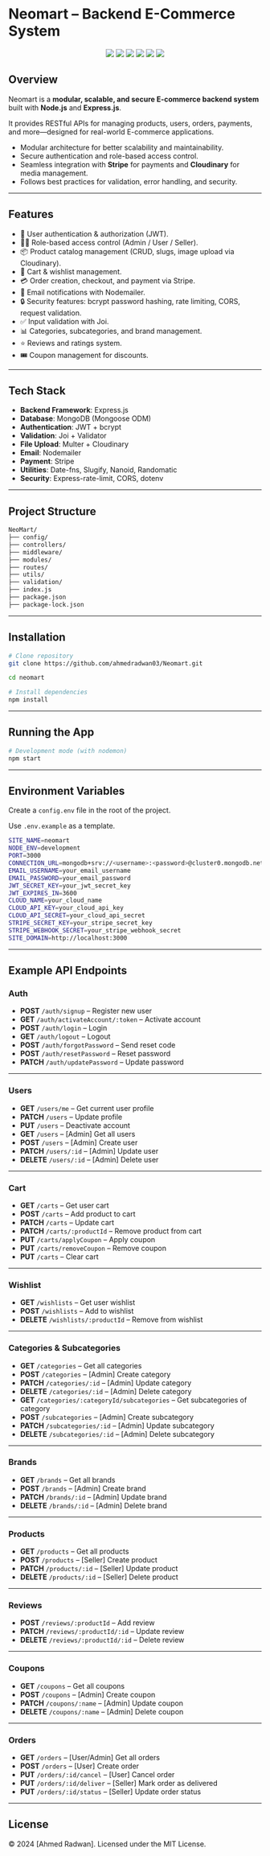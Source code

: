 # Neomart – Backend E-Commerce System

<p align="center">
  <img src="https://img.shields.io/badge/Node.js-339933?style=for-the-badge&logo=node.js&logoColor=white"/>
  <img src="https://img.shields.io/badge/Express.js-000000?style=for-the-badge&logo=express&logoColor=white"/>
  <img src="https://img.shields.io/badge/MongoDB-47A248?style=for-the-badge&logo=mongodb&logoColor=white"/>
  <img src="https://img.shields.io/badge/Stripe-008CDD?style=for-the-badge&logo=stripe&logoColor=white"/>
  <img src="https://img.shields.io/badge/Cloudinary-3448C5?style=for-the-badge&logo=cloudinary&logoColor=white"/>
  <img src="https://img.shields.io/badge/License-MIT-yellow?style=for-the-badge&logo=opensourceinitiative&logoColor=black"/>
</p>

## Overview

Neomart is a **modular, scalable, and secure E-commerce backend system** built with **Node.js** and **Express.js**.

It provides RESTful APIs for managing products, users, orders, payments, and more—designed for real-world E-commerce applications.

- Modular architecture for better scalability and maintainability.
- Secure authentication and role-based access control.
- Seamless integration with **Stripe** for payments and **Cloudinary** for media management.
- Follows best practices for validation, error handling, and security.

---

## Features

- 🔑 User authentication & authorization (JWT).
- 👨‍💻 Role-based access control (Admin / User / Seller).
- 📦 Product catalog management (CRUD, slugs, image upload via Cloudinary).
- 🛒 Cart & wishlist management.
- 💳 Order creation, checkout, and payment via Stripe.
- 📨 Email notifications with Nodemailer.
- 🔒 Security features: bcrypt password hashing, rate limiting, CORS, request validation.
- ✅ Input validation with Joi.
- 📊 Categories, subcategories, and brand management.
- ⭐ Reviews and ratings system.
- 🎟️ Coupon management for discounts.

---

## Tech Stack

- **Backend Framework**: Express.js
- **Database**: MongoDB (Mongoose ODM)
- **Authentication**: JWT + bcrypt
- **Validation**: Joi + Validator
- **File Upload**: Multer + Cloudinary
- **Email**: Nodemailer
- **Payment**: Stripe
- **Utilities**: Date-fns, Slugify, Nanoid, Randomatic
- **Security**: Express-rate-limit, CORS, dotenv

---

## Project Structure

```bash
NeoMart/
├── config/
├── controllers/
├── middleware/
├── modules/
├── routes/
├── utils/
├── validation/
├── index.js
├── package.json
├── package-lock.json
```

---

## Installation

```bash
# Clone repository
git clone https://github.com/ahmedradwan03/Neomart.git

cd neomart

# Install dependencies
npm install
```

---

## **Running the App**

```bash
# Development mode (with nodemon)
npm start
```

---

## Environment Variables

Create a `config.env` file in the root of the project.

Use `.env.example` as a template.

```bash
SITE_NAME=neomart
NODE_ENV=development
PORT=3000
CONNECTION_URL=mongodb+srv://<username>:<password>@cluster0.mongodb.net/Neomart?retryWrites=true&w=majority
EMAIL_USERNAME=your_email_username
EMAIL_PASSWORD=your_email_password
JWT_SECRET_KEY=your_jwt_secret_key
JWT_EXPIRES_IN=3600
CLOUD_NAME=your_cloud_name
CLOUD_API_KEY=your_cloud_api_key
CLOUD_API_SECRET=your_cloud_api_secret
STRIPE_SECRET_KEY=your_stripe_secret_key
STRIPE_WEBHOOK_SECRET=your_stripe_webhook_secret
SITE_DOMAIN=http://localhost:3000
```

---

## Example API Endpoints

### Auth

- **POST** `/auth/signup` – Register new user
- **GET** `/auth/activateAccount/:token` – Activate account
- **POST** `/auth/login` – Login
- **GET** `/auth/logout` – Logout
- **POST** `/auth/forgotPassword` – Send reset code
- **POST** `/auth/resetPassword` – Reset password
- **PATCH** `/auth/updatePassword` – Update password

---

### Users

- **GET** `/users/me` – Get current user profile
- **PATCH** `/users` – Update profile
- **PUT** `/users` – Deactivate account
- **GET** `/users` – [Admin] Get all users
- **POST** `/users` – [Admin] Create user
- **PATCH** `/users/:id` – [Admin] Update user
- **DELETE** `/users/:id` – [Admin] Delete user

---

### Cart

- **GET** `/carts` – Get user cart
- **POST** `/carts` – Add product to cart
- **PATCH** `/carts` – Update cart
- **PATCH** `/carts/:productId` – Remove product from cart
- **PUT** `/carts/applyCoupon` – Apply coupon
- **PUT** `/carts/removeCoupon` – Remove coupon
- **PUT** `/carts` – Clear cart

---

### Wishlist

- **GET** `/wishlists` – Get user wishlist
- **POST** `/wishlists` – Add to wishlist
- **DELETE** `/wishlists/:productId` – Remove from wishlist

---

### Categories & Subcategories

- **GET** `/categories` – Get all categories
- **POST** `/categories` – [Admin] Create category
- **PATCH** `/categories/:id` – [Admin] Update category
- **DELETE** `/categories/:id` – [Admin] Delete category
- **GET** `/categories/:categoryId/subcategories` – Get subcategories of category
- **POST** `/subcategories` – [Admin] Create subcategory
- **PATCH** `/subcategories/:id` – [Admin] Update subcategory
- **DELETE** `/subcategories/:id` – [Admin] Delete subcategory

---

### Brands

- **GET** `/brands` – Get all brands
- **POST** `/brands` – [Admin] Create brand
- **PATCH** `/brands/:id` – [Admin] Update brand
- **DELETE** `/brands/:id` – [Admin] Delete brand

---

### Products

- **GET** `/products` – Get all products
- **POST** `/products` – [Seller] Create product
- **PATCH** `/products/:id` – [Seller] Update product
- **DELETE** `/products/:id` – [Seller] Delete product

---

### Reviews

- **POST** `/reviews/:productId` – Add review
- **PATCH** `/reviews/:productId/:id` – Update review
- **DELETE** `/reviews/:productId/:id` – Delete review

---

### Coupons

- **GET** `/coupons` – Get all coupons
- **POST** `/coupons` – [Admin] Create coupon
- **PATCH** `/coupons/:name` – [Admin] Update coupon
- **DELETE** `/coupons/:name` – [Admin] Delete coupon

---

### Orders

- **GET** `/orders` – [User/Admin] Get all orders
- **POST** `/orders` – [User] Create order
- **PUT** `/orders/:id/cancel` – [User] Cancel order
- **PUT** `/orders/:id/deliver` – [Seller] Mark order as delivered
- **PUT** `/orders/:id/status` – [Seller] Update order status

---

## License

© 2024 [Ahmed Radwan]. Licensed under the MIT License.
